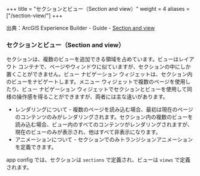 +++
title = "セクションとビュー（Section and view）"
weight = 4 
aliases = ["/section-view/"]
+++

出典：ArcGIS Experience Builder - Guide - [Section and view](https://developers.arcgis.com/experience-builder/guide/section-view/)

### セクションとビュー（Section and view）

セクションは、複数のビューを追加できる領域を占めています。ビューはレイアウト コンテナで、ページやウィンドウに似ていますが、セクションの中にしか置くことができません。ビュー ナビゲーション ウィジェットは、セクション内のビューをナビゲートします。メニュー ウィジェットで複数のページを使用したり、ビュー ナビゲーション ウィジェットでセクションとビューを使用して同様の操作感を得ることができますが、両者には主な違いがあります。

- レンダリングについて - 複数のページを読み込む場合、最初は現在のページのコンテンツのみがレンダリングされます。セクション内の複数のビューを読み込む場合、ビュー内のすべてのコンテンツがレンダリングされますが、現在のビューのみが表示され、他はすべて非表示になります。
- アニメーションについて - セクションでのみトランジションアニメーションを定義できます。

app config では、セクションは `sections` で定義され、ビューは `views` で定義されます。

